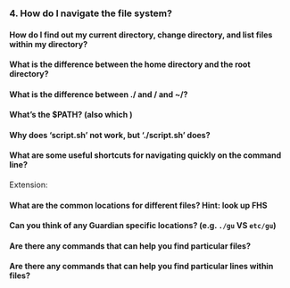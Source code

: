 ### 4. How do I navigate the file system?
#### How do I find out my current directory, change directory, and list files within my directory?
#### What is the difference between the home directory and the root directory?
#### What is the difference between ./ and / and ~/?
#### What’s the $PATH? (also which <cmd>)
#### Why does ‘script.sh’ not work, but ‘./script.sh’ does?
#### What are some useful shortcuts for navigating quickly on the command line?

Extension:
#### What are the common locations for different files? Hint: look up FHS
#### Can you think of any Guardian specific locations? (e.g. `./gu` VS `etc/gu`)
#### Are there any commands that can help you find particular files?
#### Are there any commands that can help you find particular lines within files?